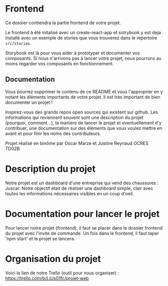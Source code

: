 # Frontend

Ce dossier contiendra la partie frontend de votre projet.

Le frontend à été initalisé avec un create-react-app et sotrybook y est deja installé avec un exemple de stories que vous trouverez dans le repertoire `src/stories`.

Storybook est là pour vous aider à prototyper et documenter vos composants. Si nous n'arrivons pas à lancer votre projet, nous pourrons au moins regarder vos composants en fonctionnement.

## Documentation

Vous pourrez supprimer le contenu de ce README et vous l'approprier en y notant les éléments importants de votre projet. Il est très important de bien documenter un projet !

Inspirez-vous des grands repos open sources qui existent sur github. Les informations qui reviennent souvent sont une description du projet (pourquoi, comment...), la maniere de lancer le projet et eventuellement d'y contribuer, une documentation sur des éléments que vous voulez mettre en avant et pour finir les noms des contributeurs.

Projet réalisé en binôme par Oscar Marze et Justine Reynaud
OCRES TD02B

# Description du projet

Notre projet est un dashboard d'une entreprise qui vend des chaussures : Juscar. 
Notre objectif était de réaliser une dashboard simple, clair avec toutes les informations nécessaires visibles en un coup d'oeil.

# Documentation pour lancer le projet

Pour lancer notre projet (frontend), il faut se placer dans le dossier frontend du projet avec l'invite de commande. Un fois dans le frontend, il faut taper 'npm start' et le projet se lancera.

# Organisation du projet

Voici le lien de notre Trello (outil pour nous organiser) : https://trello.com/b/LiUs01fc/projet-web
